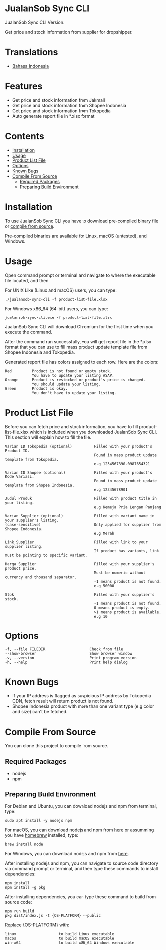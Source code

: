 # JualanSob Sync CLI

JualanSob Sync CLI Version.

Get price and stock information from supplier for dropshipper.

# Translations

* [Bahasa Indonesia](README.md)

# Features

<ul>
  <li>Get price and stock information from Jakmall</li>
  <li>Get price and stock information from Shopee Indonesia</li>
  <li>Get price and stock information from Tokopedia</li>
  <li>Auto generate report file in *.xlsx format</li>
</ul>

# Contents

- [Installation](#installation)
- [Usage](#usage)
- [Product List File](#product-list-file)
- [Options](#options)
- [Known Bugs](#known-bugs)
- [Compile From Source](#compile-from-source)
  - [Required Packages](#required-packages)
  - [Preparing Build Environment](#preparing-build-environment)


# Installation

To use JualanSob Sync CLI you have to download pre-compiled binary file or
[compile from source](#compile-from-source).

Pre-compiled binaries are available for Linux, macOS (untested), and Windows.

# Usage

Open command prompt or terminal and navigate to where the executable file located, and then

For UNIX Like (Linux and macOS) users, you can type:

    ./jualansob-sync-cli -f product-list-file.xlsx

For Windows x86_64 (64-bit) users, you can type:

    jualansob-sync-cli.exe -f product-list-file.xlsx

JualanSob Sync CLI will download Chromium for the first time when you execute the command.

After the command run successfully, you will get report file in the *.xlsx format that you can use to fill mass product update template file from Shopee Indonesia and Tokopedia.

Generated report file has colors assigned to each row. Here are the colors:

    Red         Product is not found or empty stock.
                You have to update your listing ASAP.
    Orange      Product is restocked or product's price is changed.
                You should update your listing.
    Green       Product is okay.
                You don't have to update your listing.

# Product List File

Before you can fetch price and stock information, you have to fill product-list-file.xlsx which is included when you downloaded JualanSob Sync CLI. This section will explain how to fill the file.

    Varian ID Tokopedia (optional)          Filled with your product's Product ID.
                                            Found in mass product update template from Tokopedia.
                                            e.g 1234567890.0987654321

    Varian ID Shopee (optional)             Filled with your product's Kode Variasi.
                                            Found in mass product update template from Shopee Indonesia.
                                            e.g 12345678901

    Judul Produk                            Filled with product title in your listing.
                                            e.g Kemeja Pria Lengan Panjang

    Varian Supplier (optional)              Filled with variant name in your supplier's listing.
    (case-sensitive)                        Only applied for supplier from Shopee Indonesia.
                                            e.g Merah

    Link Supplier                           Filled with link to your supplier listing.
                                            If product has variants, link must be pointing to specific variant.

    Harga Supplier                          Filled with your supplier's product price.
                                            Must be numeric without currency and thousand separator.
                                            -1 means product is not found.
                                            e.g 50000
    
    Stok                                    Filled with your supplier's stock.
                                            -1 means product is not found.
                                            0 means product is empty.
                                            >1 means product is available.
                                            e.g 10

# Options

    -f, --file FILEDIR                    Check from file
    --show-browser                        Show browser window
    -v, --version                         Print program version
    -h, --help                            Print help dialog

# Known Bugs

- If your IP address is flagged as suspicious IP address by Tokopedia CDN, fetch result will return product is not found.
- Shopee Indonesia product with more than one variant type (e.g color and size) can't be fetched.

# Compile From Source

You can clone this project to compile from source.

## Required Packages

- nodejs
- npm

## Preparing Build Environment

For Debian and Ubuntu, you can download nodejs and npm from terminal, type:

    sudo apt install -y nodejs npm

For macOS, you can download nodejs and npm from
[here](https://nodejs.org/en/download/) or assumming you have 
[homebrew](https://brew.sh/) installed, type:

    brew install node

For Windows, you can download nodejs and npm from
[here](https://nodejs.org/en/download/).

After installing nodejs and npm, you can navigate to source code directory via command prompt or terminal, and then type these commands to install dependencies:

    npm install
    npm install -g pkg

After installing dependencies, you can type these command to build from source code:

    npm run build
    pkg dist/index.js -t {OS-PLATFORM} --public

Replace {OS-PLATFORM} with:

    linux                   to build Linux executable
    macos                   to build macOS executable
    win-x64                 to build x86_64 Windows executable